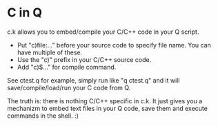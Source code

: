# C in Q
c.k allows you to embed/compile your C/C++ code in your Q script.
 * Put "c)file:..." before your source code to specify file name. You can have multiple of these.
 * Use the "c)" prefix in your C/C++ source code.
 * Add "c)$..." for compile command.

See ctest.q for example, simply run like "q ctest.q" and it will save/compile/load/run your C code from Q.

The truth is: there is nothing C/C++ specific in c.k. It just gives you a mechanizm to embed text files in your Q code, save them and execute commands in the shell. :)
